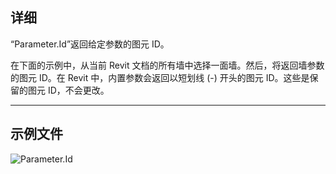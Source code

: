 ## 详细
“Parameter.Id”返回给定参数的图元 ID。

在下面的示例中，从当前 Revit 文档的所有墙中选择一面墙。然后，将返回墙参数的图元 ID。在 Revit 中，内置参数会返回以短划线 (-) 开头的图元 ID。这些是保留的图元 ID，不会更改。
___
## 示例文件

![Parameter.Id](./Revit.Elements.Parameter.Id_img.jpg)
